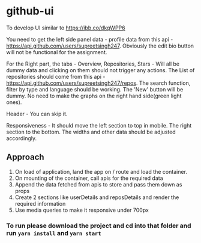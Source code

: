 # github-ui
To develop UI similar to https://ibb.co/dkqWPP6


You need to get the left side panel data - profile data from this api - https://api.github.com/users/supreetsingh247. Obviously the edit bio button will not be functional for the assignment.

For the Right part, the tabs - Overview, Repositories, Stars - Will all be dummy data and clicking on them should not trigger any actions. The List of repositories should come from this api - https://api.github.com/users/supreetsingh247/repos. The search function, filter by type and language should be working. The 'New' button will be dummy. No need to make the graphs on the right hand side(green light ones).

Header - You can skip it.

Responsiveness - It should move the left section to top in mobile. The right section to the bottom. The widths and other data should be adjusted accordingly.


## Approach
1. On load of application, land the app on / route and load the container. 
2. On mounting of the container, call apis for the required data
3. Append the data fetched from apis to store and pass them down as props
4. Create 2 sections like userDetails and reposDetails and render the required information
5. Use media queries to make it responsive under 700px

### To run please download the project and cd into that folder and run ```yarn install``` and ```yarn start```
